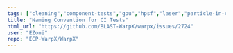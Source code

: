 ```yaml
---
tags: ["cleaning","component-tests","gpu","hpsf","laser","particle-in-cell","physics","pic","plasma","research","simulation"]
title: "Naming Convention for CI Tests"
html_url: "https://github.com/BLAST-WarpX/warpx/issues/2724"
user: "EZoni"
repo: "ECP-WarpX/WarpX"
---
```


